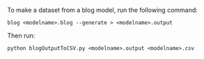 To make a dataset from a blog model, run the following command:

```
blog <modelname>.blog --generate > <modelname>.output
```

Then run:

```
python blogOutputToCSV.py <modelname>.output <modelname>.csv
```
